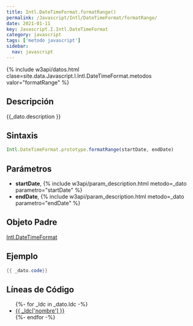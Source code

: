 ```yaml
---
title: Intl.DateTimeFormat.formatRange()
permalink: /Javascript/Intl/DateTimeFormat/formatRange/
date: 2021-01-11
key: Javascript.I.Intl.DateTimeFormat
category: javascript
tags: ['metodo javascript']
sidebar: 
  nav: javascript
---
```


{% include w3api/datos.html clase=site.data.Javascript.I.Intl.DateTimeFormat.metodos valor="formatRange" %}

## Descripción
{{_dato.description }}

## Sintaxis
~~~javascript
Intl.DateTimeFormat.prototype.formatRange(startDate, endDate)
~~~

## Parámetros
* **startDate**,  {% include w3api/param_description.html metodo=_dato parametro="startDate" %}
* **endDate**,  {% include w3api/param_description.html metodo=_dato parametro="endDate" %}

## Objeto Padre
[Intl.DateTimeFormat](/Javascript/Intl/DateTimeFormat/)

## Ejemplo
~~~java
{{ _dato.code}}
~~~

## Líneas de Código
<ul>
{%- for _ldc in _dato.ldc -%}
   <li>
       <a href="{{_ldc['url'] }}">{{ _ldc['nombre'] }}</a>
   </li>
{%- endfor -%}
</ul>
